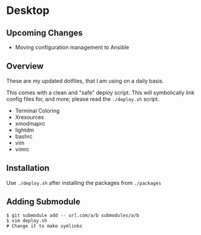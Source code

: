 # Desktop

## Upcoming Changes

 - Moving configuration management to Ansible

## Overview

These are my updated dotfiles, that I am using on a daily basis.

This comes with a clean and "safe" deploy script. This will symbolically link
config files for, and more; please read the `./deploy.sh` script.

 - Terminal Coloring
 - Xresources
 - xmodmaprc
 - lightdm
 - bashrc
 - vim
 - vimrc

## Installation

Use `./deploy.sh` after installing the packages from `./packages`

## Adding Submodule

```
$ git submodule add -- url.com/a/b submodules/a/b
$ vim deploy.sh
# Change it to make symlinks
```
